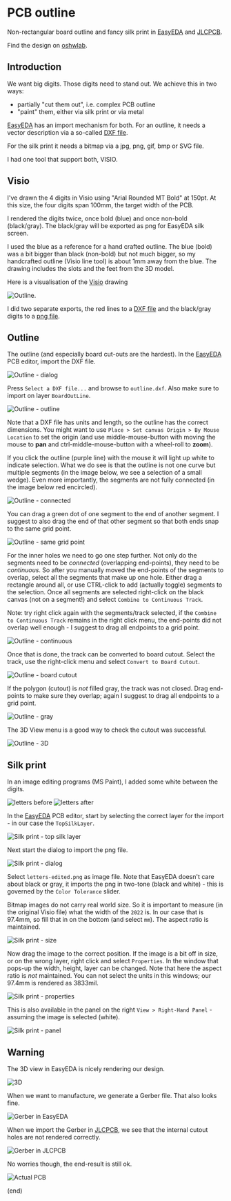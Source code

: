 # PCB outline

Non-rectangular board outline and fancy silk print
in [EasyEDA](https://easyeda.com) and [JLCPCB](https://jlcpcb.com/). 

Find the design on [oshwlab](https://oshwlab.com/maartenpennings/elektroclub2022).

## Introduction

We want big digits.
Those digits need to stand out.
We achieve this in two ways:
 - partially "cut them out", i.e. complex PCB outline
 - "paint" them, either via silk print or via metal
 
[EasyEDA](https://easyeda.com) has an import mechanism for both.
For an outline, it needs a vector description via a so-called [DXF file](https://en.wikipedia.org/wiki/AutoCAD_DXF).

For the silk print it needs a bitmap via a jpg, png, gif, bmp or SVG file.

I had one tool that support both, VISIO.


## Visio

I've drawn the 4 digits in Visio using "Arial Rounded MT Bold" at 150pt.
At this size, the four digits span 100mm, the target width of the PCB.

I rendered the digits twice, once bold (blue) and once non-bold (black/gray).
The black/gray will be exported as png for EasyEDA silk screen.

I used the blue as a reference for a hand crafted outline.
The blue (bold) was a bit bigger than black (non-bold) but not much bigger, 
so my handcrafted outline (Visio line tool) is about 1mm away from the blue.
The drawing includes the slots and the feet from the 3D model.

Here is a visualisation of the [Visio](outline.vsdx) drawing

![Outline](outline.png).

I did two separate exports, the red lines to a [DXF file](outline.dxf)
and the black/gray digits to a [png file](letters.png).


## Outline

The outline (and especially board cut-outs are the hardest).
In the [EasyEDA](https://easyeda.com) PCB editor, import the DXF file.

![Outline - dialog](easyeda-dxf1.png)

Press `Select a DXF file...` and browse to `outline.dxf`.
Also make sure to import on layer `BoardOutLine`.

![Outline - outline](easyeda-dxf2.png)

Note that a DXF file has units and length, so the outline has the correct dimensions.
You might want to use `Place > Set canvas Origin > By Mouse Location` to set the origin
(and use middle-mouse-button with moving the mouse to **pan** and ctrl-middle-mouse-button with a wheel-roll to **zoom**).

If you click the outline (purple line) with the mouse it will light up white to indicate selection.
What we do see is that the outline is not one curve but multiple segments 
(in the image below, we see a selection of a small wedge).
Even more importantly, the segments are not fully connected (in the image below red encircled).

![Outline - connected](easyeda-dxf3.png)

You can drag a green dot of one segment to the end of another segment. I suggest to also drag the end of that other segment
so that both ends snap to the same grid point.

![Outline - same grid point](easyeda-dxf4.png)

For the inner holes we need to go one step further. 
Not only do the segments need to be _connected_ (overlapping end-points), they need to be _continuous_.
So after you manually moved the end-points of the segments to overlap, select all the segments that make up one hole.
Either drag a rectangle around all, or use CTRL-click to add (actually toggle) segments to the selection.
Once all segments are selected right-click on the black canvas (not on a segment!) and select `Combine to Continuous Track`.

Note: try right click again with the segments/track selected, if the `Combine to Continuous Track` remains in the right click
menu, the end-points did not overlap well enough - I suggest to drag all endpoints to a grid point.

![Outline - continuous](easyeda-dxf5.png)

Once that is done, the track can be converted to board cutout.
Select the track, use the right-click menu and select `Convert to Board Cutout`.

![Outline - board cutout](easyeda-dxf6.png)

If the polygon (cutout) is _not_ filled gray, the track was not closed. Drag end-points to make sure they overlap;
again I suggest to drag all endpoints to a grid point.

![Outline - gray](easyeda-dxf7.png)

The 3D View menu is a good way to check the cutout was successful.

![Outline - 3D](easyeda-dxf8.png)


## Silk print

In an image editing programs (MS Paint), I added some white between the digits.

![letters before](letters.png) ![letters after](letters-edited.png)

In the [EasyEDA](https://easyeda.com) PCB editor, start by selecting the 
correct layer for the import - in our case the `TopSilkLayer`. 

![Silk print - top silk layer](easyeda-png0.png)


Next start the dialog to import the png file. 

![Silk print - dialog](easyeda-png1.png)

Select `letters-edited.png` as image file.
Note that EasyEDA doesn't care about black or gray, it imports the png in two-tone (black and white) - this
is governed by the `Color Tolerance` slider.

Bitmap images do not carry real world size. So it is important to measure (in the original Visio file)
what the width of the `2022` is. In our case that is 97.4mm, so fill that in on the bottom (and select `mm`).
The aspect ratio is maintained.

![Silk print - size](easyeda-png2.png)

Now drag the image to the correct position.
If the image is a bit off in size, or on the wrong layer, right click and select `Properties`.
In the window that pops-up the width, height, layer can be changed.
Note that here the aspect ratio is _not_ maintained.
You can not select the units in this windows; our 97.4mm is rendered as 3833mil.

![Silk print - properties](easyeda-png3.png)

This is also available in the panel on the right `View > Right-Hand Panel` - assuming the image is selected (white).

![Silk print - panel](easyeda-png4.png)


## Warning

The 3D view in EasyEDA is nicely rendering our design.

![3D](view-0.png)

When we want to manufacture, we generate a Gerber file. That also looks fine.

![Gerber in EasyEDA](view-1.png)

When we import the Gerber in [JLCPCB](https://jlcpcb.com/), we see that the internal cutout holes
are not rendered correctly. 

![Gerber in JLCPCB](view-2.png)

No worries though, the end-result is still ok.

![Actual PCB](view-3.jpg)


(end)
